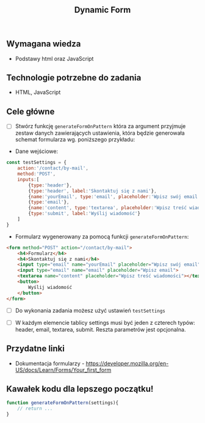 <h2 align="center">Dynamic Form</h2>

<br>

## Wymagana wiedza

- Podstawy html oraz JavaScript


## Technologie potrzebne do zadania

- HTML, JavaScript

## Cele główne

* [ ] Stwórz funkcję `generateFormOnPattern` która za argument przyjmuje zestaw danych zawierających ustawienia, która będzie generowała schemat formularza wg. poniższego przykładu:
- Dane wejściowe:
```javaScript
const testSettings = {
    action:'/contact/by-mail',
    method:'POST',
    inputs:[
        {type:'header'},
        {type:'header', label:'Skontaktuj się z nami'},
        {name:'yourEmail', type:'email', placeholder:'Wpisz swój email'},
        {type:'email'},
        {name:'content', type:'textarea', placeholder:'Wpisz treść wiadomości'},
        {type:'submit', label:'Wyślij wiadomość'}
    ]
}
```
- Formularz wygenerowany za pomocą funkcji `generateFormOnPattern`:
```html
<form method="POST" action="/contact/by-mail">
    <h4>Formularz</h4>
    <h4>Skontaktuj się z nami</h4>
    <input type="email" name="yourEmail" placeholder="Wpisz swój email">
    <input type="email" name="email" placeholder="Wpisz email">
    <textarea name="content" placeholder="Wpisz treść wiadomości"></textarea>
    <button>
        Wyślij wiadomość
    </button>
</form> 
```

* [ ] Do wykonania zadania możesz użyć ustawień `testSettings`

* [ ] W każdym elemencie tablicy settings musi być jeden z czterech typów: header, email, textarea, submit. Reszta parametrów jest opcjonalna.

## Przydatne linki

- Dokumentacja formularzy - https://developer.mozilla.org/en-US/docs/Learn/Forms/Your_first_form

## Kawałek kodu dla lepszego początku!

```javascript
function generateFormOnPattern(settings){
    // return ...
}
```
